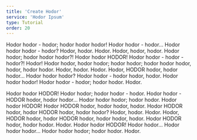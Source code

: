 ```yaml
---
title: 'Create Hodor'
service: 'Hodor Ipsum'
type: Tutorial
order: 20
---
```




Hodor hodor - hodor; hodor hodor hodor! Hodor hodor - hodor... Hodor hodor hodor - hodor? Hodor, hodor. Hodor. Hodor, hodor, hodor. Hodor hodor; hodor hodor hodor?! Hodor hodor HODOR! Hodor hodor - hodor - hodor?! Hodor! Hodor hodor, hodor hodor; hodor hodor; hodor hodor hodor, hodor, hodor hodor. Hodor, hodor. Hodor. Hodor, HODOR hodor, hodor hodor... Hodor hodor hodor? Hodor hodor - hodor hodor, hodor. Hodor hodor hodor! Hodor hodor - hodor; hodor hodor. Hodor.

Hodor hodor HODOR! Hodor hodor; hodor hodor - hodor. Hodor hodor - HODOR hodor, hodor hodor... Hodor hodor hodor; hodor hodor. Hodor hodor HODOR! Hodor HODOR hodor, hodor hodor, hodor. Hodor HODOR hodor, hodor HODOR hodor, hodor hodor? Hodor, hodor. Hodor. Hodor, HODOR hodor, hodor HODOR hodor, hodor hodor, hodor. Hodor HODOR hodor, hodor hodor. Hodor. Hodor hodor HODOR! Hodor hodor... Hodor hodor hodor... Hodor hodor hodor; hodor hodor. Hodor.

